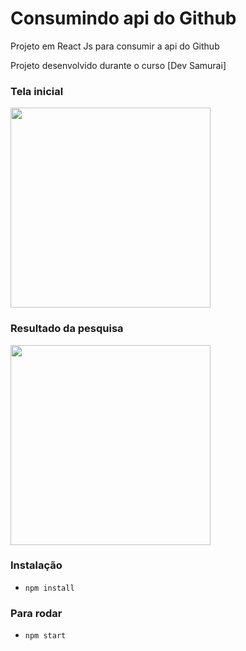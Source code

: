 # Consumindo api do Github

Projeto em React Js para consumir a api do Github

Projeto desenvolvido durante o curso [Dev Samurai]


### Tela inicial

 <img src="https://user-images.githubusercontent.com/53940439/222286555-313225f3-ebef-489c-9850-1caabe781ca7.png" width= "320px" heigth="180px" />
 
### Resultado da pesquisa 

 <img src="https://user-images.githubusercontent.com/53940439/225128159-223d033e-c694-4b5d-937e-a346d4edb933.png" width= "320px" heigth="180px" />


### Instalação

- `npm install`

### Para rodar

- `npm start`
